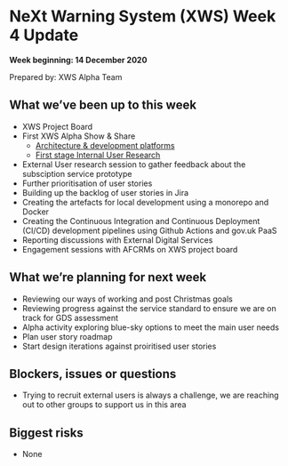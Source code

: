 # NeXt Warning System (XWS) Week 4 Update
**Week beginning: 14 December 2020** 

Prepared by: XWS Alpha Team

## What we’ve been up to this week

* XWS Project Board
* First XWS Alpha Show & Share
  *	[Architecture & development platforms](https://drive.google.com/file/d/1WttA3zB8qYhVjGx0CUMTdo_Kp72Hin0w/view?usp=sharing)
  * [First stage Internal User Research](https://drive.google.com/file/d/1tkVs7KzZm_WsDoF3mxahJQG3K9GIYkyS/view?usp=sharing)
* External User research session to gather feedback about the subsciption service prototype
* Further prioritisation of user stories
* Building up the backlog of user stories in Jira
* Creating the artefacts for local development using a monorepo and Docker
* Creating the Continuous Integration and Continuous Deployment (CI/CD) development pipelines using Github Actions and gov.uk PaaS
* Reporting discussions with External Digital Services
* Engagement sessions with AFCRMs on XWS project board

## What we’re planning for next week

* Reviewing our ways of working and post Christmas goals
* Reviewing progress against the service standard to ensure we are on track for GDS assessment
* Alpha activity exploring blue-sky options to meet the main user needs
* Plan user story roadmap
* Start design iterations against proiritised user stories

## Blockers, issues or questions

* Trying to recruit external users is always a challenge, we are reaching out to other groups to support us in this area

## Biggest risks

* None

